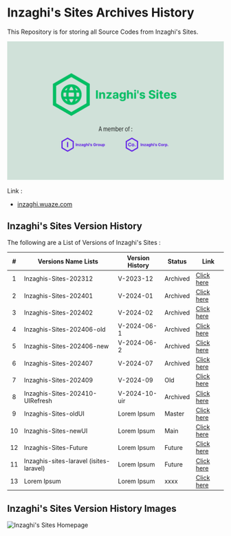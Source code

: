 # Inzaghi's Sites Archives History

This Repository is for storing all Source Codes from Inzaghi's Sites.

![Inzaghi's Sites](/images/inzaghis-sites-by-inzaghis-group-corp.png)

Link :

- [inzaghi.wuaze.com](https://inzaghi.wuaze.com)

## Inzaghi's Sites Version History

The following are a List of Versions of Inzaghi's Sites :

|  #  | Versions Name Lists                     | Version History | Status   | Link                                                                           |
| :-: | --------------------------------------- | --------------- | -------- | ------------------------------------------------------------------------------ |
|  1  | Inzaghis-Sites-202312                   | V-2023-12       | Archived | [Click here](/Inzaghis-Sites-202312/)                                          |
|  2  | Inzaghis-Sites-202401                   | V-2024-01       | Archived | [Click here](/Inzaghis-Sites-202401/)                                          |
|  3  | Inzaghis-Sites-202402                   | V-2024-02       | Archived | [Click here](/Inzaghis-Sites-202402/)                                          |
|  4  | Inzaghis-Sites-202406-old               | V-2024-06-1     | Archived | [Click here](/Inzaghis-Sites-202406-old/)                                      |
|  5  | Inzaghis-Sites-202406-new               | V-2024-06-2     | Archived | [Click here](/Inzaghis-Sites-202406-new/)                                      |
|  6  | Inzaghis-Sites-202407                   | V-2024-07       | Archived | [Click here](/Inzaghis-Sites-202407/)                                          |
|  7  | Inzaghis-Sites-202409                   | V-2024-09       | Old      | [Click here](https://github.com/inzaghidev/Inzaghis-Sites/tree/master)         |
|  8  | Inzaghis-Sites-202410-UIRefresh         | V-2024-10-uir   | Archived | [Click here](/Inzaghis-Sites-202410-UIRefresh/)                                |
|  9  | Inzaghis-Sites-oldUI                    | Lorem Ipsum     | Master   | [Click here](https://github.com/inzaghidev/Inzaghis-Sites/tree/current)        |
| 10  | Inzaghis-Sites-newUI                    | Lorem Ipsum     | Main     | [Click here](https://github.com/inzaghidev/Inzaghis-Sites/tree/main)           |
| 12  | Inzaghis-Sites-Future                   | Lorem Ipsum     | Future   | [Click here](/xxxx/)                                                           |
| 11  | Inzaghis-sites-laravel (isites-laravel) | Lorem Ipsum     | Future   | [Click here](https://github.com/inzaghidev/Inzaghis-Sites/tree/isites-laravel) |
| 13  | Lorem Ipsum                             | Lorem Ipsum     | xxxx     | [Click here](/xxxx/)                                                           |

## Inzaghi's Sites Version History Images

![Inzaghi's Sites Homepage](/images/xxxx.jpg)
